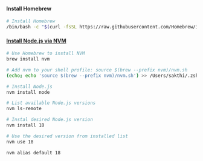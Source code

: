 #### Install Homebrew

```sh
# Install Homebrew
/bin/bash -c "$(curl -fsSL https://raw.githubusercontent.com/Homebrew/install/master/install.sh)"
```

#### [Install Node.js via NVM](https://collabnix.com/how-to-install-and-configure-nvm-on-mac-os/)

```sh
# Use Homebrew to install NVM
brew install nvm

# Add nvm to your shell profile: source $(brew --prefix nvm)/nvm.sh
(echo; echo 'source $(brew --prefix nvm)/nvm.sh') >> /Users/sakthi/.zshrc

# Install Node.js
nvm install node

# List available Node.js versions
nvm ls-remote

# Instal desired Node.js version
nvm install 18

# Use the desired version from installed list
nvm use 18

nvm alias default 18

````

